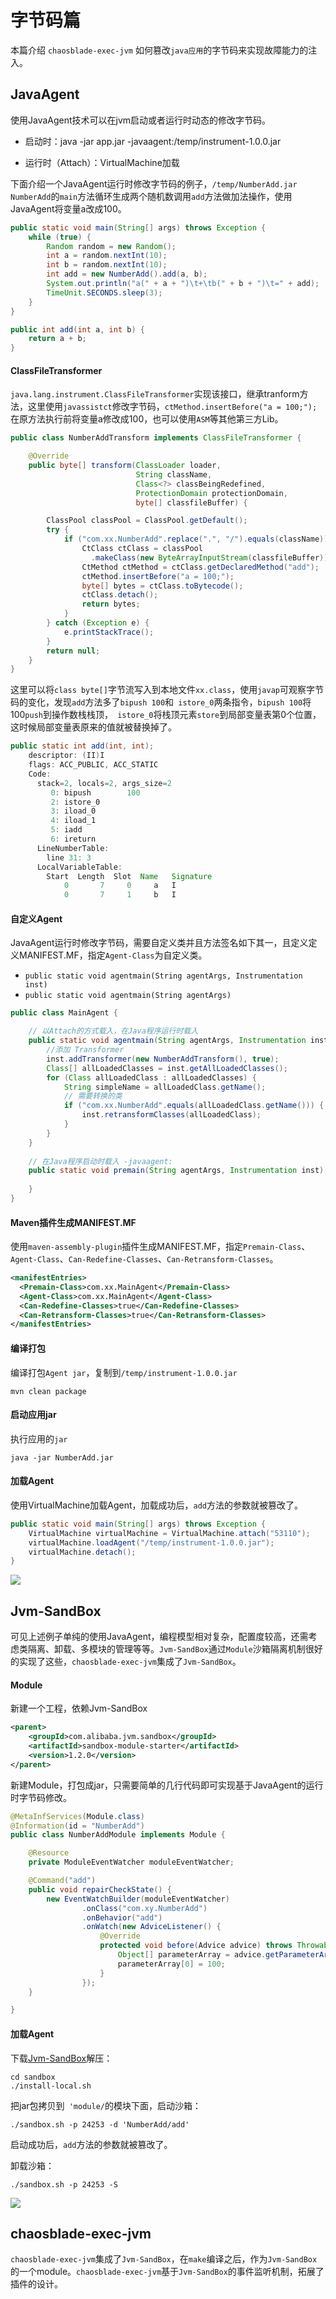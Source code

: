 

# 字节码篇

本篇介绍 `chaosblade-exec-jvm` 如何篡改`java应用`的字节码来实现故障能力的注入。

## JavaAgent

使用JavaAgent技术可以在jvm启动或者运行时动态的修改字节码。

- 启动时：java -jar app.jar -javaagent:/temp/instrument-1.0.0.jar

- 运行时（Attach）：VirtualMachine加载

下面介绍一个JavaAgent运行时修改字节码的例子，`/temp/NumberAdd.jar` `NumberAdd`的`main`方法循环生成两个随机数调用`add`方法做加法操作，使用JavaAgent将变量a改成100。
```` java
public static void main(String[] args) throws Exception {
    while (true) {
        Random random = new Random();
        int a = random.nextInt(10);
        int b = random.nextInt(10);
        int add = new NumberAdd().add(a, b);
        System.out.println("a(" + a + ")\t+\tb(" + b + ")\t=" + add);
        TimeUnit.SECONDS.sleep(3);
    }
}

public int add(int a, int b) {
    return a + b;
}
````

#### ClassFileTransformer

`java.lang.instrument.ClassFileTransformer`实现该接口，继承tranform方法，这里使用`javassistct`修改字节码，`ctMethod.insertBefore("a = 100;");`在原方法执行前将变量a修改成100，也可以使用`ASM`等其他第三方Lib。

````java
public class NumberAddTransform implements ClassFileTransformer {

    @Override
    public byte[] transform(ClassLoader loader,
                            String className,
                            Class<?> classBeingRedefined,
                            ProtectionDomain protectionDomain,
                            byte[] classfileBuffer) {

        ClassPool classPool = ClassPool.getDefault();
        try {
            if ("com.xx.NumberAdd".replace(".", "/").equals(className)) {
                CtClass ctClass = classPool
                  .makeClass(new ByteArrayInputStream(classfileBuffer));
                CtMethod ctMethod = ctClass.getDeclaredMethod("add");
                ctMethod.insertBefore("a = 100;");
                byte[] bytes = ctClass.toBytecode();
                ctClass.detach();
                return bytes;
            }
        } catch (Exception e) {
            e.printStackTrace();
        }
        return null;
    }
}
````

这里可以将`class byte[]`字节流写入到本地文件`xx.class`，使用`javap`可观察字节码的变化，发现`add`方法多了`bipush 100`和` istore_0`两条指令，`bipush 100`将 100`push`到操作数栈栈顶，` istore_0`将栈顶元素`store`到局部变量表第0个位置，这时候局部变量表原来的值就被替换掉了。

````java
public static int add(int, int);
    descriptor: (II)I
    flags: ACC_PUBLIC, ACC_STATIC
    Code:
      stack=2, locals=2, args_size=2
         0: bipush        100
         2: istore_0
         3: iload_0
         4: iload_1
         5: iadd
         6: ireturn
      LineNumberTable:
        line 31: 3
      LocalVariableTable:
        Start  Length  Slot  Name   Signature
            0       7     0     a   I
            0       7     1     b   I
````

#### 自定义Agent

JavaAgent运行时修改字节码，需要自定义类并且方法签名如下其一，且定义定义MANIFEST.MF，指定`Agent-Class`为自定义类。

- `public static void agentmain(String agentArgs, Instrumentation inst)   `
- `public static void agentmain(String agentArgs)`

````java
public class MainAgent {

    // 以Attach的方式载入，在Java程序运行时载入
    public static void agentmain(String agentArgs, Instrumentation inst) throws UnmodifiableClassException {
      	//添加 Transformer
      	inst.addTransformer(new NumberAddTransform(), true);
        Class[] allLoadedClasses = inst.getAllLoadedClasses();
        for (Class allLoadedClass : allLoadedClasses) {
            String simpleName = allLoadedClass.getName();
          	// 需要转换的类
          	if ("com.xx.NumberAdd".equals(allLoadedClass.getName())) {
                inst.retransformClasses(allLoadedClass);
            }
        }
    }
  
  	// 在Java程序启动时载入 -javaagent:
    public static void premain(String agentArgs, Instrumentation inst) {
       
    }
}
````

#### Maven插件生成MANIFEST.MF

使用`maven-assembly-plugin`插件生成MANIFEST.MF，指定`Premain-Class`、`Agent-Class`、`Can-Redefine-Classes`、`Can-Retransform-Classes`。

```` xml
<manifestEntries>
  <Premain-Class>com.xx.MainAgent</Premain-Class>
  <Agent-Class>com.xx.MainAgent</Agent-Class>
  <Can-Redefine-Classes>true</Can-Redefine-Classes>
  <Can-Retransform-Classes>true</Can-Retransform-Classes>
</manifestEntries>     
````

#### 编译打包
编译打包`Agent jar`，复制到`/temp/instrument-1.0.0.jar`
```` shell script
mvn clean package
````

#### 启动应用jar
执行应用的`jar`
````shell script
java -jar NumberAdd.jar
````

#### 加载Agent

使用VirtualMachine加载Agent，加载成功后，`add`方法的参数就被篡改了。

```java
public static void main(String[] args) throws Exception {
    VirtualMachine virtualMachine = VirtualMachine.attach("53110");
    virtualMachine.loadAgent("/temp/instrument-1.0.0.jar");
    virtualMachine.detach();
}
```
![](./images/agent.gif)

## Jvm-SandBox
可见上述例子单纯的使用JavaAgent，编程模型相对复杂，配置度较高，还需考虑类隔离、卸载、多模块的管理等等。`Jvm-SandBox`通过`Module`沙箱隔离机制很好的实现了这些，`chaosblade-exec-jvm`集成了`Jvm-SandBox`。

#### Module

新建一个工程，依赖Jvm-SandBox

````xml
<parent>
    <groupId>com.alibaba.jvm.sandbox</groupId>
    <artifactId>sandbox-module-starter</artifactId>
    <version>1.2.0</version>
</parent>
````

新建Module，打包成jar，只需要简单的几行代码即可实现基于JavaAgent的运行时字节码修改。

````java
@MetaInfServices(Module.class)
@Information(id = "NumberAdd")
public class NumberAddModule implements Module {

    @Resource
    private ModuleEventWatcher moduleEventWatcher;

    @Command("add")
    public void repairCheckState() {
        new EventWatchBuilder(moduleEventWatcher)
                .onClass("com.xy.NumberAdd")
                .onBehavior("add")
                .onWatch(new AdviceListener() {
                    @Override
                    protected void before(Advice advice) throws Throwable {
                        Object[] parameterArray = advice.getParameterArray();
                        parameterArray[0] = 100;
                    }
                });
    }

}
````

#### 加载Agent

下载[Jvm-SandBox](http://ompc.oss-cn-hangzhou.aliyuncs.com/jvm-sandbox/release/sandbox-stable-bin.zip)解压：

```shell
cd sandbox
./install-local.sh
```

把jar包拷贝到` 'module/`的模块下面，启动沙箱：

```shell
./sandbox.sh -p 24253 -d 'NumberAdd/add'
```

启动成功后，`add`方法的参数就被篡改了。

卸载沙箱：

```shell
./sandbox.sh -p 24253 -S
```

![](./images/agent-jvm-sandbox.gif)

## chaosblade-exec-jvm

`chaosblade-exec-jvm`集成了`Jvm-SandBox`，在`make`编译之后，作为`Jvm-SandBox`的一个module。`chaosblade-exec-jvm`基于`Jvm-SandBox`的事件监听机制，拓展了插件的设计。
